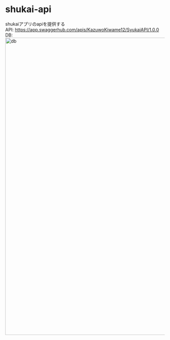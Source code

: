 # shukai-api
shukaiアプリのapiを提供する  
API: https://app.swaggerhub.com/apis/KazuwoKiwame12/SyukaiAPI/1.0.0  
DB: <img width="940" alt="db" src="https://user-images.githubusercontent.com/39262724/111750767-fa616d80-88d6-11eb-9d42-d47f579ffd50.PNG">
